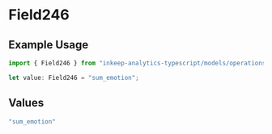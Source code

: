 # Field246

## Example Usage

```typescript
import { Field246 } from "inkeep-analytics-typescript/models/operations";

let value: Field246 = "sum_emotion";
```

## Values

```typescript
"sum_emotion"
```